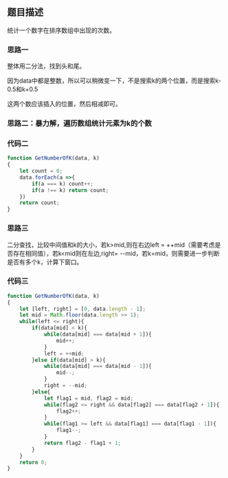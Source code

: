 ## 题目描述

统计一个数字在排序数组中出现的次数。


### 思路一

整体用二分法，找到头和尾。

因为data中都是整数，所以可以稍微变一下，不是搜索k的两个位置，而是搜索k-0.5和k+0.5

这两个数应该插入的位置，然后相减即可。

### 思路二：暴力解，遍历数组统计元素为k的个数

### 代码二

```js
function GetNumberOfK(data, k)
{
    let count = 0;
    data.forEach(a =>{
        if(a === k) count++;
        if(a !== k) return count;
    })
    return count;
}
```

### 思路三

二分查找，比较中间值和k的大小，若k>mid,则在右边left = ++mid（需要考虑是否存在相同值），若k<mid则在左边,right= --mid，若k=mid，则需要进一步判断是否有多个k，计算下窗口。

### 代码三

```js
function GetNumberOfK(data, k)
{
    let [left, right] = [0, data.length - 1];
    let mid = Math.floor(data.length >> 1);
    while(left <= right){
        if(data[mid] < k){
            while(data[mid] === data[mid + 1]){
                mid++;
            }
            left = ++mid;
        }else if(data[mid] > k){
            while(data[mid] === data[mid - 1]){
                mid--;
            }
            right = --mid;
        }else{
            let flag1 = mid, flag2 = mid;
            while(flag2 <= right && data[flag2] === data[flag2 + 1]){
                flag2++;
            }
            while(flag1 >= left && data[flag1] === data[flag1 - 1]){
                flag1--;
            }
            return flag2 - flag1 + 1;
        }
    }
    return 0;
}
```
